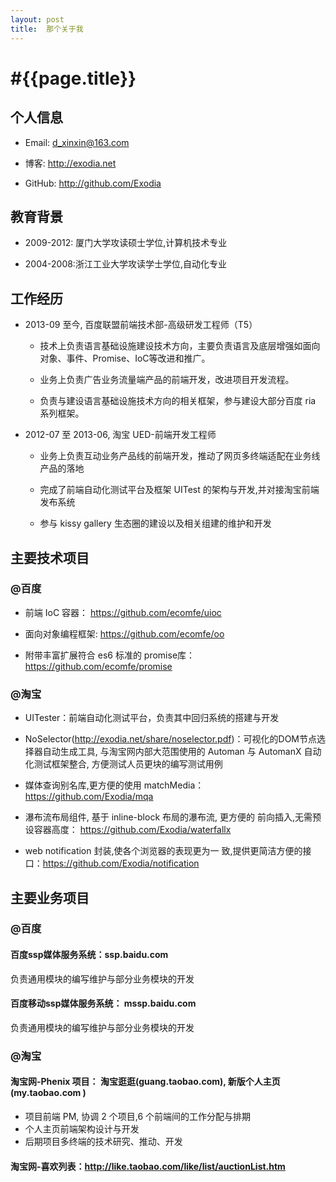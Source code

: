 ```yaml
---
layout: post
title:  那个关于我 
---
```


#{{page.title}}
===

## 个人信息

- Email: d_xinxin@163.com  

- 博客: http://exodia.net 

- GitHub: http://github.com/Exodia

## 教育背景

- 2009-2012: 厦门大学攻读硕士学位,计算机技术专业

- 2004-2008:浙江工业大学攻读学士学位,自动化专业

## 工作经历

- 2013-09 至今, 百度联盟前端技术部-高级研发工程师（T5）

	-  技术上负责语言基础设施建设技术方向，主要负责语言及底层增强如面向对象、事件、Promise、IoC等改进和推广。

	-  业务上负责广告业务流量端产品的前端开发，改进项目开发流程。

	- 负责与建设语言基础设施技术方向的相关框架，参与建设大部分百度 ria 系列框架。

- 2012-07 至 2013-06, 淘宝 UED-前端开发工程师

	- 业务上负责互动业务产品线的前端开发，推动了网页多终端适配在业务线产品的落地

	- 完成了前端自动化测试平台及框架 UITest 的架构与开发,并对接淘宝前端发布系统

	-  参与 kissy gallery 生态圈的建设以及相关组建的维护和开发

## 主要技术项目

### @百度

- 前端 IoC 容器： https://github.com/ecomfe/uioc

- 面向对象编程框架: https://github.com/ecomfe/oo

- 附带丰富扩展符合 es6 标准的 promise库： https://github.com/ecomfe/promise


### @淘宝

- UITester：前端自动化测试平台，负责其中回归系统的搭建与开发

- NoSelector(http://exodia.net/share/noselector.pdf)：可视化的DOM节点选择器自动生成工具, 与淘宝网内部大范围使用的 Automan 与 AutomanX 自动化测试框架整合, 方便测试人员更块的编写测试用例

- 媒体查询别名库,更方便的使用 matchMedia： https://github.com/Exodia/mqa

- 瀑布流布局组件, 基于 inline-block 布局的瀑布流, 更方便的 前向插入,无需预设容器高度： https://github.com/Exodia/waterfallx 

- web notification 封装,使各个浏览器的表现更为一 致,提供更简洁方便的接口：https://github.com/Exodia/notification

## 主要业务项目

### @百度

#### 百度ssp媒体服务系统：ssp.baidu.com

负责通用模块的编写维护与部分业务模块的开发

#### 百度移动ssp媒体服务系统： mssp.baidu.com

负责通用模块的编写维护与部分业务模块的开发

### @淘宝

#### 淘宝网-Phenix 项目： 淘宝逛逛(guang.taobao.com), 新版个人主页(my.taobao.com )

- 项目前端 PM, 协调 2 个项目,6 个前端间的工作分配与排期 
- 个人主页前端架构设计与开发
- 后期项目多终端的技术研究、推动、开发


#### 淘宝网-喜欢列表：http://like.taobao.com/like/list/auctionList.htm
